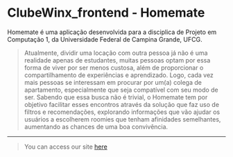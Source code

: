 # ClubeWinx_frontend - Homemate

Homemate é uma aplicação desenvolvida para a disciplica de Projeto em Computação 1, da Universidade Federal de Campina Grande, UFCG.

>  Atualmente, dividir uma locação com outra pessoa já não é uma realidade apenas de estudantes, muitas pessoas optam por essa forma de viver por ser menos custosa, além de proporcionar o  compartilhamento de experiências e aprendizado. Logo, cada vez mais pessoas se interessam em procurar por um(a) colega de apartamento, especialmente que seja compatível com seu modo de ser. Sabendo que essa busca não é trivial, o Homemate tem por objetivo facilitar esses encontros através da solução que faz uso de filtros e recomendações, explorando informações que vão ajudar os usuários a escolherem roomies que tenham afinidades semelhantes, aumentando as chances de uma boa convivência.


---

> You can access our site [here](https://protected-escarpment-48108.herokuapp.com/)